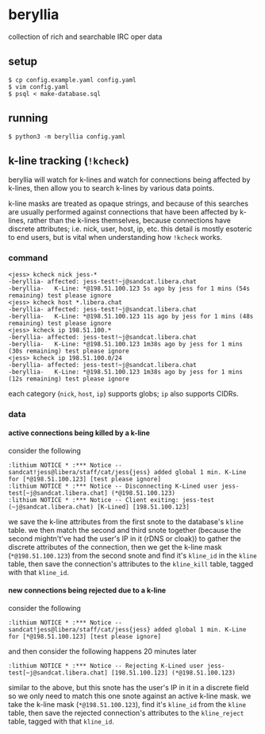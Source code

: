 # beryllia

collection of rich and searchable IRC oper data

## setup

```
$ cp config.example.yaml config.yaml
$ vim config.yaml
$ psql < make-database.sql
```

## running

```
$ python3 -m beryllia config.yaml
```

## k-line tracking (`!kcheck`)

beryllia will watch for k-lines and watch for connections being affected by
k-lines, then allow you to search k-lines by various data points.

k-line masks are treated as opaque strings, and because of this searches are
usually performed against connections that have been affected by k-lines,
rather than the k-lines themselves, because connections have discrete
attributes; i.e. nick, user, host, ip, etc. this detail is mostly esoteric to
end users, but is vital when understanding how `!kcheck` works.

### command

```
<jess> kcheck nick jess-*
-beryllia- affected: jess-test!~j@sandcat.libera.chat
-beryllia-   K-Line: *@198.51.100.123 5s ago by jess for 1 mins (54s remaining) test please ignore
<jess> kcheck host *.libera.chat
-beryllia- affected: jess-test!~j@sandcat.libera.chat
-beryllia-   K-Line: *@198.51.100.123 11s ago by jess for 1 mins (48s remaining) test please ignore
<jess> kcheck ip 198.51.100.*
-beryllia- affected: jess-test!~j@sandcat.libera.chat
-beryllia-   K-Line: *@198.51.100.123 1m38s ago by jess for 1 mins (30s remaining) test please ignore
<jess> kcheck ip 198.51.100.0/24
-beryllia- affected: jess-test!~j@sandcat.libera.chat
-beryllia-   K-Line: *@198.51.100.123 1m38s ago by jess for 1 mins (12s remaining) test please ignore
```

each category (`nick`, `host`, `ip`) supports globs; `ip` also supports CIDRs.

### data

#### active connections being killed by a k-line

consider the following
```
:lithium NOTICE * :*** Notice -- sandcat!jess@libera/staff/cat/jess{jess} added global 1 min. K-Line for [*@198.51.100.123] [test please ignore]
:lithium NOTICE * :*** Notice -- Disconnecting K-Lined user jess-test[~j@sandcat.libera.chat] (*@198.51.100.123)
:lithium NOTICE * :*** Notice -- Client exiting: jess-test (~j@sandcat.libera.chat) [K-Lined] [198.51.100.123]
```

we save the k-line attributes from the first snote to the database's `kline`
table. we then match the second and third snote together (because the second
mightn't've had the user's IP in it (rDNS or cloak)) to gather the discrete
attributes of the connection, then we get the k-line mask (`*@198.51.100.123`)
from the second snote and find it's `kline_id` in the `kline` table, then save
the connection's attributes to the `kline_kill` table, tagged with that
`kline_id`.

#### new connections being rejected due to a k-line

consider the following
```
:lithium NOTICE * :*** Notice -- sandcat!jess@libera/staff/cat/jess{jess} added global 1 min. K-Line for [*@198.51.100.123] [test please ignore]
```

and then consider the following happens 20 minutes later
```
:lithium NOTICE * :*** Notice -- Rejecting K-Lined user jess-test[~j@sandcat.libera.chat] [198.51.100.123] (*@198.51.100.123)
```

similar to the above, but this snote has the user's IP in it in a discrete
field so we only need to match this one snote against an active k-line mask.
we take the k-line mask (`*@198.51.100.123`), find it's `kline_id` from the
`kline` table, then save the rejected connection's attributes to the
`kline_reject` table, tagged with that `kline_id`.
